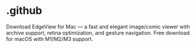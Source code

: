 # .github
Download EdgeView for Mac — a fast and elegant image/comic viewer with archive support, retina optimization, and gesture navigation. Free download for macOS with M1/M2/M3 support.
